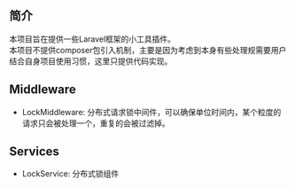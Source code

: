 ## 简介
本项目旨在提供一些Laravel框架的小工具插件。  
本项目不提供composer包引入机制，主要是因为考虑到本身有些处理规需要用户结合自身项目使用习惯，这里只提供代码实现。

## Middleware
- LockMiddleware: 分布式请求锁中间件，可以确保单位时间内，某个粒度的请求只会被处理一个，重复的会被过滤掉。

## Services
- LockService: 分布式锁组件